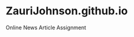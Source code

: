 # ZauriJohnson.github.io

<p><ahref="/BVAWebDev/OnlineNewsArticle.html" target ="blank"> Online News Article Assignment</a></p>
